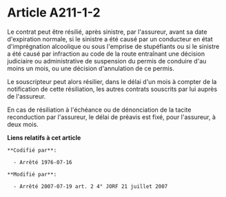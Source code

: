 # Article A211-1-2

Le contrat peut être résilié, après sinistre, par l'assureur, avant sa date d'expiration normale, si le sinistre a été causé
par un conducteur en état d'imprégnation alcoolique ou sous l'emprise de stupéfiants ou si le sinistre a été causé par
infraction au code de la route entraînant une décision judiciaire ou administrative de suspension du permis de conduire d'au
moins un mois, ou une décision d'annulation de ce permis.

Le souscripteur peut alors résilier, dans le délai d'un mois à compter de la notification de cette résiliation, les autres
contrats souscrits par lui auprès de l'assureur.

En cas de résiliation à l'échéance ou de dénonciation de la tacite reconduction par l'assureur, le délai de préavis est fixé,
pour l'assureur, à deux mois.

**Liens relatifs à cet article**

	**Codifié par**:

	  - Arrêté 1976-07-16

	**Modifié par**:

	  - Arrêté 2007-07-19 art. 2 4° JORF 21 juillet 2007
